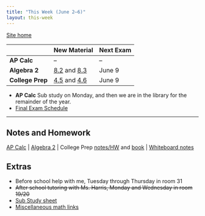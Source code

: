 ```yaml
---
title: "This Week (June 2–6)"
layout: this-week
---
```


[Site home](./)

|                  | New Material                                                                                                                                                                        | Next Exam |
| ---------------- | ----------------------------------------------------------------------------------------------------------------------------------------------------------------------------------- | --------- |
| **AP Calc**      | –                                                                                                                                                                                   | –         |
| **Algebra 2**    | [8.2](./envision-algebra-2/8-2-law-of-sines-and-law-of-cosines.md) and [8.3](./envision-algebra-2/8-3-trigonometric-identities.md)                                                  | June 9    |
| **College Prep** | [4.5](./openstax-elementary-algebra-2e/4-5-use-the-slope-intercept-form-of-an-equation-of-a-line.md) and [4.6](./openstax-elementary-algebra-2e/4-6-find-the-equation-of-a-line.md) | June 9    |

- **AP Calc** Sub study on Monday, and then we are in the library for the remainder of the year.
- [Final Exam Schedule](https://docs.google.com/spreadsheets/u/0/d/e/2PACX-1vS6k5ncrjcOoulomqUOIVDGKzaHSih5FgKYxf7txH6RQV1CHQLQI5fnNRkvbxDqT58fq8RWuYvZ-xNq/pubhtml?pli=1)

---

## Notes and Homework

[AP Calc](./calc-for-ap-larson/) \| [Algebra 2](./envision-algebra-2/) \| College Prep [notes/HW](./openstax-elementary-algebra-2e/) and [book](https://openstax.org/books/elementary-algebra-2e/pages/2-introduction) \| [Whiteboard notes](https://1drv.ms/o/c/c4097c61e06a2b97/EpojsyS4IFdOp0qZoDZdHikBZAinLWQ3ncbWjBZVKo0vtQ?e=5egVmL)

## Extras

- Before school help with me, Tuesday through Thursday in room 31
- ~~After school tutoring with Ms. Harris, Monday and Wednesday in room 19/20~~
- [Sub Study sheet](https://docs.google.com/spreadsheets/d/1cOCYZAF-hvZ42TtM_6EWiE3OjpTO7w4Vou7y87UMICU/edit?pli=1&gid=0#gid=0)
- [Miscellaneous math links](./misc/math-links.md)
